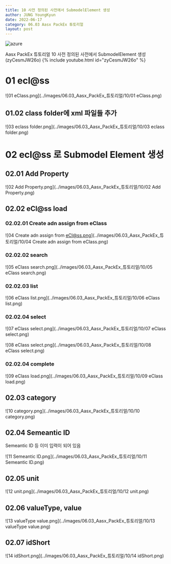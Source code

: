 ```yaml
---
title: 10 사전 정의된 사전에서 SubmodelElement 생성
author: JUNG YoungKyun
date: 2022-06-17
category: 06.03 Aasx PackEx 튜토리얼
layout: post
---
```


![azure](https://img.shields.io/badge/Aasx_PackEx_튜토리얼-2022.06.17-red.svg)

Aasx PackEx 튜토리얼 10 사전 정의된 사전에서 SubmodelElement 생성 (zyCesmJW26o)
{% include youtube.html id="zyCesmJW26o" %}

# 01 ecl@ss

![01 eClass.png](../images/06.03_Aasx_PackEx_튜토리얼/10/01 eClass.png)

## 01.02 class folder에 xml 파일들 추가

![03 eclass folder.png](../images/06.03_Aasx_PackEx_튜토리얼/10/03 eclass folder.png)

# 02 ecl@ss 로 Submodel Element 생성

## 02.01 Add Property 

![02 Add Property.png](../images/06.03_Aasx_PackEx_튜토리얼/10/02 Add Property.png)

## 02.02 eCl@ss load

### 02.02.01 Create adn assign from eClass 

![04 Create adn assign from eCl@ss.png](../images/06.03_Aasx_PackEx_튜토리얼/10/04 Create adn assign from eClass.png)

### 02.02.02 search

![05 eClass search.png](../images/06.03_Aasx_PackEx_튜토리얼/10/05 eClass search.png)

### 02.02.03 list

![06 eClass list.png](../images/06.03_Aasx_PackEx_튜토리얼/10/06 eClass list.png)

### 02.02.04 select

![07 eClass select.png](../images/06.03_Aasx_PackEx_튜토리얼/10/07 eClass select.png)

![08 eClass select.png](../images/06.03_Aasx_PackEx_튜토리얼/10/08 eClass select.png)

### 02.02.04 complete

![09 eClass load.png](../images/06.03_Aasx_PackEx_튜토리얼/10/09 eClass load.png)

## 02.03 category

![10 category.png](../images/06.03_Aasx_PackEx_튜토리얼/10/10 category.png)

## 02.04 Semeantic ID

Semeantic ID 등 이미 입력이 되어 있음

![11 Semeantic ID.png](../images/06.03_Aasx_PackEx_튜토리얼/10/11 Semeantic ID.png)

## 02.05 unit

![12 unit.png](../images/06.03_Aasx_PackEx_튜토리얼/10/12 unit.png)

## 02.06 valueType, value

![13 valueType value.png](../images/06.03_Aasx_PackEx_튜토리얼/10/13 valueType value.png)

## 02.07 idShort

![14 idShort.png](../images/06.03_Aasx_PackEx_튜토리얼/10/14 idShort.png)